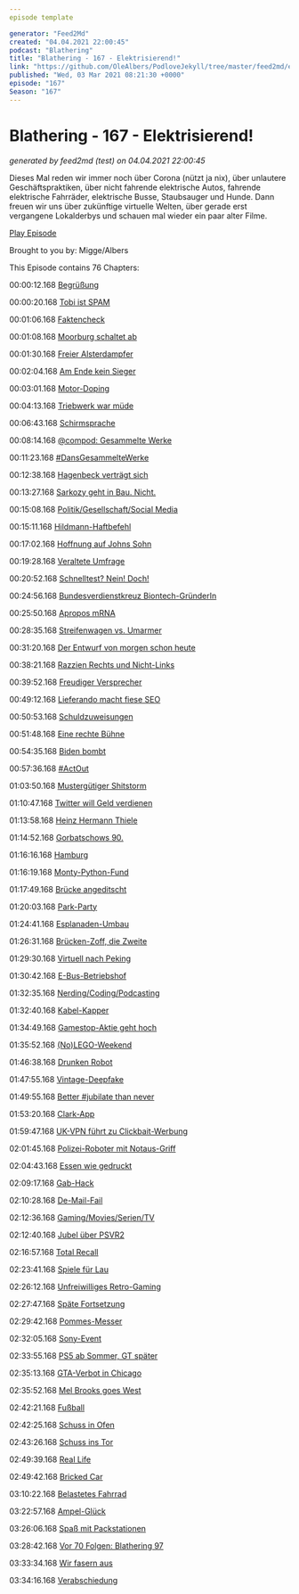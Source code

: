```yaml
---
episode template

generator: "Feed2Md"
created: "04.04.2021 22:00:45"
podcast: "Blathering"
title: "Blathering - 167 - Elektrisierend!"
link: "https://github.com/OleAlbers/PodloveJekyll/tree/master/feed2md/example/export/seasons/6/2021/3/Blathering - 167 - Elektrisierend!.md"
published: "Wed, 03 Mar 2021 08:21:30 +0000"
episode: "167"
Season: "167"
---
```


# Blathering - 167 - Elektrisierend!
_generated by feed2md (test) on 04.04.2021 22:00:45_

Dieses Mal reden wir immer noch über Corona (nützt ja nix), über unlautere Geschäftspraktiken, über nicht fahrende elektrische Autos, fahrende elektrische Fahrräder, elektrische Busse, Staubsauger und Hunde. Dann freuen wir uns über zukünftige virtuelle Welten, über gerade erst vergangene Lokalderbys und schauen mal wieder ein paar alter Filme.

[Play Episode](https://www.blathering.de/podlove/file/1480/s/feed/c/mp3/blathering_167.mp3)

Brought to you by: Migge/Albers

This Episode contains 76 Chapters:


00:00:12.168 [Begrüßung]()

00:00:20.168 [Tobi ist SPAM](https://twitter.com/blathering_pod/status/1364205763699367936)

00:01:06.168 [Faktencheck]()

00:01:08.168 [Moorburg schaltet ab](https://hamburg1.de/news/13793)

00:01:30.168 [Freier Alsterdampfer](https://hamburg1.de/news/13028)

00:02:04.168 [Am Ende kein Sieger](https://taz.de/Streit-zwischen-Australien-und-Facebook/!5750427/)

00:03:01.168 [Motor-Doping](https://twitter.com/HobbyQS/status/1364519465229168640)

00:04:13.168 [Triebwerk war müde](https://www.derstandard.at/story/2000124396349/materialermuedung-wohl-ursache-fuer-boeing-777-triebwerksschaden)

00:06:43.168 [Schirmsprache](https://twitter.com/steltzner/status/1364076615932645379)

00:08:14.168 [@compod: Gesammelte Werke](https://twitter.com/search?q=(from%3Acompod)%20(%40blathering_pod)%20until%3A2021-03-02%20since%3A2021-02-23&src=typed_query&f=live)

00:11:23.168 [#DansGesammelteWerke](https://twitter.com/search?q=(from%3Aevildanwallace)%20(%40blathering_pod)%20until%3A2021-03-03%20since%3A2021-02-23&src=typed_query&f=live)

00:12:38.168 [Hagenbeck verträgt sich](https://www.abendblatt.de/hamburg/article231656183/Tierpark-Hagenbeck-nimmt-Kuendigung-fuer-Betriebsratschef-zurueck-Hamburg-Dirk-Albrecht.html)

00:13:27.168 [Sarkozy geht in Bau. Nicht.](https://www.rnd.de/politik/urteil-sarkozy-schuldig-frankreichs-ex-prasident-wegen-korruption-zu-haft-verurteilt-KLK4G2CZIFK2TKYMGOK4QQ5QFM.html)

00:15:08.168 [Politik/Gesellschaft/Social Media]()

00:15:11.168 [Hildmann-Haftbefehl](https://www.tagesspiegel.de/berlin/polizei-justiz/ermittlungen-gegen-veganen-koch-und-corona-leugner-attila-hildmann-wird-offenbar-per-haftbefehl-gesucht/26943168.html)

00:17:02.168 [Hoffnung auf Johns Sohn](https://www.rnd.de/gesundheit/corona-impfstoff-von-johnson-johnson-das-ist-uber-ad26cov2-s-bekannt-DIQHBSSZDJHLBGK2THRUFMYVS4.html)

00:19:28.168 [Veraltete Umfrage](https://twitter.com/lorz/status/1364463879431020546)

00:20:52.168 [Schnelltest? Nein! Doch!](https://taz.de/Spahns-Schnelltest-Plaene/!5750546/)

00:24:56.168 [Bundesverdienstkreuz Biontech-GründerIn](https://www.rnd.de/politik/biontech-grunder-erhalten-von-steinmeier-grosses-verdienstkreuz-5XVMNDTZVVHKLB6U3A7OP3KI5A.html)

00:25:50.168 [Apropos mRNA](https://twitter.com/harikunzru/status/1365882246725574659)

00:28:35.168 [Streifenwagen vs. Umarmer](https://www.rnd.de/panorama/hamburg-polizei-pruft-einsatz-nach-verfolgungsfahrt-durch-park-4P72FLTHLRCVHPDV4NLG7HPL44.html)

00:31:20.168 [Der Entwurf von morgen schon heute](https://threadreaderapp.com/thread/1366693803067912194.html)

00:38:21.168 [Razzien Rechts und Nicht-Links](https://www.rnd.de/politik/razzia-bei-thuringer-neonazis-rechtsrock-gewalt-und-drogenhandel-KMZW52ZMMZBL5DECJHFKGWFXMQ.html)

00:39:52.168 [Freudiger Versprecher](https://taz.de/Die-neue-Fuehrung-der-Linkspartei/!5754225/)

00:49:12.168 [Lieferando macht fiese SEO](https://twitter.com/wirklichewelt/status/1364840238049349632)

00:50:53.168 [Schuldzuweisungen](https://taz.de/Sicherheitsluecken-bei-Sturm-auf-Kapitol/!5750660/)

00:51:48.168 [Eine rechte Bühne](https://twitter.com/hami/status/1365339498364604419)

00:54:35.168 [Biden bombt](https://taz.de/US-Luftangriff-im-Nahen-Osten/!5754071/)

00:57:36.168 [#ActOut](http://act-out.org/)

01:03:50.168 [Mustergütiger Shitstorm](https://en.wikipedia.org/wiki/Stan_Twitter)

01:10:47.168 [Twitter will Geld verdienen](https://www.theverge.com/2021/2/25/22301375/twitter-super-follows-communities-paid-followers)

01:13:58.168 [Heinz Hermann Thiele](https://de.wikipedia.org/wiki/Heinz_Hermann_Thiele)

01:14:52.168 [Gorbatschows 90.](https://www.tagesschau.de/ausland/russland/gorbatschow-geburtstag-101.html)

01:16:16.168 [Hamburg]()

01:16:19.168 [Monty-Python-Fund](https://www.rnd.de/panorama/hamburg-16-tonnen-kokain-vom-zoll-sichergestellt-grosster-fund-europas-GNV5FJUDUSOPV4TMMSHLKUJZEQ.html)

01:17:49.168 [Brücke angeditscht](https://hamburg1.de/news/13673)

01:20:03.168 [Park-Party](https://www.ndr.de/fernsehen/sendungen/hamburg_journal/Illegale-Partys-in-Hamburgs-Innenstadt-und-in-Parks,hamj106280.html)

01:24:41.168 [Esplanaden-Umbau](https://hamburg1.de/news/13671)

01:26:31.168 [Brücken-Zoff, die Zweite](https://www.mopo.de/hamburg/naechster-zoff-schon-wieder-droht-ein-bruecken-abriss-in-hamburg--38107408)

01:29:30.168 [Virtuell nach Peking](https://artsandculture.google.com/story/GwWR8xKh_KHYfg)

01:30:42.168 [E-Bus-Betriebshof](https://twitter.com/hochbahn/status/1366390442389037058)

01:32:35.168 [Nerding/Coding/Podcasting]()

01:32:40.168 [Kabel-Kapper](https://twitter.com/wirklichewelt/status/1364645123942985733)

01:34:49.168 [Gamestop-Aktie geht hoch](https://www.golem.de/news/wallstreetbets-gamestop-aktie-steigt-massiv-handel-zeitweise-gestoppt-2102-154483.html)

01:35:52.168 [(No)LEGO-Weekend](https://www.youtube.com/watch?v=T7Qebx2TqP0)

01:46:38.168 [Drunken Robot](https://www.golem.de/news/roomba-i7-und-s9-saugroboter-kreiseln-nach-firmware-update-wie-betrunken-2102-154479.html)

01:47:55.168 [Vintage-Deepfake](https://www.golem.de/news/familienfotos-myheritage-laesst-tote-mit-deepfakes-wiederauferstehen-2102-154540.html)

01:49:55.168 [Better #jubilate than never](https://twitter.com/Guacam_Olee/status/1365688233624039427)

01:53:20.168 [Clark-App](https://twitter.com/tmigge/status/1362659652190801920)

01:59:47.168 [UK-VPN führt zu Clickbait-Werbung](https://twitter.com/Guacam_Olee/status/1365635693003894785)

02:01:45.168 [Polizei-Roboter mit Notaus-Griff](https://www.golem.de/news/boston-dynamics-spot-roboter-polizeihund-digidog-in-der-bronx-eingesetzt-2102-154515.html)

02:04:43.168 [Essen wie gedruckt](https://www.heise.de/hintergrund/Taeuschend-echtes-Fleisch-aus-Pflanzen-Redefine-Meat-kommt-nach-Deutschland-5066882.html)

02:09:17.168 [Gab-Hack](https://www.theverge.com/2021/3/1/22307013/gab-hack-data-ceo-demon-hackers)

02:10:28.168 [De-Mail-Fail](https://www.golem.de/news/telekom-chef-de-mail-ist-ein-toter-gaul-2103-154574.html)

02:12:36.168 [Gaming/Movies/Serien/TV]()

02:12:40.168 [Jubel über PSVR2](https://twitter.com/Guacam_Olee/status/1364279624491028486)

02:16:57.168 [Total Recall](https://www.slashfilm.com/total-recall-honest-trailer-theres-a-lot-of-the-matrix-and-avatar-in-this-movie/)

02:23:41.168 [Spiele für Lau](https://twitter.com/Guacam_Olee/status/1364620398319570944)

02:26:12.168 [Unfreiwilliges Retro-Gaming](https://twitter.com/Guacam_Olee/status/1364618221081534472)

02:27:47.168 [Späte Fortsetzung](http://www.robots-and-dragons.de/news/124279-district-9-neill-blomkamp-hat-drehbuch-zur-fortsetzung-begonnen)

02:29:42.168 [Pommes-Messer](https://twitter.com/Guacam_Olee/status/1364613896728940546)

02:32:05.168 [Sony-Event](https://blog.de.playstation.com/2021/02/25/willkommen-in-knockout-city-der-dodgebrawl-hauptstadt-der-welt/)

02:33:55.168 [PS5 ab Sommer, GT später](https://www.golem.de/news/sony-playstation-5-spieler-muessen-wohl-noch-warten-2102-154466.html)

02:35:13.168 [GTA-Verbot in Chicago](https://www.golem.de/news/actionspiel-us-politiker-fordern-verbot-von-grand-theft-auto-2102-154425.html)

02:35:52.168 [Mel Brooks goes West](https://de.wikipedia.org/wiki/Der_wilde_wilde_Westen)

02:42:21.168 [Fußball]()

02:42:25.168 [Schuss in Ofen](https://twitter.com/magischerfcblog/status/1365781838803918853)

02:43:26.168 [Schuss ins Tor](https://www.fcstpauli.com/news/der-fc-st-pauli-gewinnt-das-derby-heimspiel-gegen-den-hamburger-sv-2021/)

02:49:39.168 [Real Life]()

02:49:42.168 [Bricked Car](https://www.youtube.com/watch?v=Ty8zbkoVihQ)

03:10:22.168 [Belastetes Fahrrad](https://twitter.com/Guacam_Olee/status/1366408861410803717)

03:22:57.168 [Ampel-Glück](https://de.wikipedia.org/wiki/Ampel#Lichtsignale_auf_Anforderung_und_zweifeldige_Signalgeber)

03:26:06.168 [Spaß mit Packstationen](https://twitter.com/Guacam_Olee/status/1366041628729896969)

03:28:42.168 [Vor 70 Folgen: Blathering 97](https://www.blathering.de/2019/10/blathering-097-not-ausgang/)

03:33:34.168 [Wir fasern aus]()

03:34:16.168 [Verabschiedung]()


